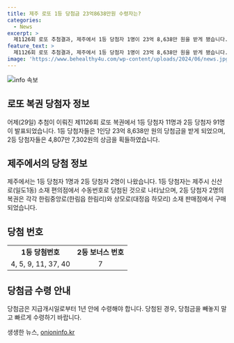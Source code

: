 ```yaml
---
title: 제주 로또 1등 당첨금 23억8638만원 수령자는?
categories:
  - News
excerpt: >
  제1126회 로또 추첨결과, 제주에서 1등 당첨자 1명이 23억 8,638만 원을 받게 됐습니다. 또한 2등 당첨자 2명이 나왔는데, 제주지역 판매점 2곳에서 당첨되었습니다. 당첨번호는 4, 5, 9, 11, 37, 40이고 보너스번호는 7입니다. 2등 당첨금은 4,807만 7,302원이며, 당첨금은 1년 안에 수령해야 합니다. (총 150자)
feature_text: >
  제1126회 로또 추첨결과, 제주에서 1등 당첨자 1명이 23억 8,638만 원을 받게 됐습니다. 또한 2등 당첨자 2명이 나왔는데, 제주지역 판매점 2곳에서 당첨되었습니다. 당첨번호는 4, 5, 9, 11, 37, 40이고 보너스번호는 7입니다. 2등 당첨금은 4,807만 7,302원이며, 당첨금은 1년 안에 수령해야 합니다. (총 150자)
image: 'https://www.behealthy4u.com/wp-content/uploads/2024/06/news.jpg'
---
```


<p><img src="https://www.behealthy4u.com/wp-content/uploads/2024/06/news.jpg" alt="info 속보" /></p>

<h2 data-ke-size="size26">로또 복권 당첨자 정보</h2>

<p data-ke-size="size16">어제(29일) 추첨이 이뤄진 제1126회 로또 복권에서 1등 당첨자 11명과 2등 당첨자 91명이 발표되었습니다. 1등 당첨자들은 1인당 23억 8,638만 원의 당첨금을 받게 되었으며, 2등 당첨자들은 4,807만 7,302원의 상금을 획들하였습니다.</p>

<h2 data-ke-size="size26">제주에서의 당첨 정보</h2>

<p data-ke-size="size16">제주에서는 1등 당첨자 1명과 2등 당첨자 2명이 나왔습니다. 1등 당첨자는 제주시 신산로(일도1동) 소재 편의점에서 수동번호로 당첨된 것으로 나타났으며, 2등 당첨자 2명의 복권은 각각 한림중앙로(한림읍 한림리)와 상모로(대정읍 하모리) 소재 판매점에서 구매되었습니다.</p>

<h2 data-ke-size="size26">당첨 번호</h2>

<table>
  <tr>
    <td style="text-align: center; height: 17px;"><b>1등 당첨번호</b></td>
    <td style="text-align: center; height: 17px;"><b>2등 보너스 번호</b></td>
  </tr>
  <tr>
    <td style="text-align: center; height: 17px;">4, 5, 9, 11, 37, 40</td>
    <td style="text-align: center; height: 17px;">7</td>
  </tr>
</table>

<h2 data-ke-size="size26">당첨금 수령 안내</h2>

<p data-ke-size="size16">당첨금은 지급개시일로부터 1년 안에 수령해야 합니다. 당첨된 경우, 당첨금을 빼놓지 말고 빠르게 수령하기 바랍니다.</p>
생생한 뉴스, <a href="https://onioninfo.kr" rel="dofollow">onioninfo.kr</a>



